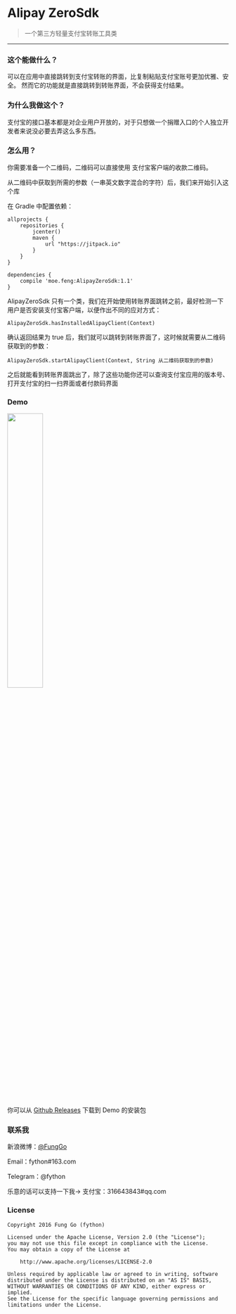 # Alipay ZeroSdk

> 一个第三方轻量支付宝转账工具类

---

### 这个能做什么？

可以在应用中直接跳转到支付宝转账的界面，比复制粘贴支付宝账号更加优雅、安全。
然而它的功能就是直接跳转到转账界面，不会获得支付结果。


### 为什么我做这个？

支付宝的接口基本都是对企业用户开放的，对于只想做一个捐赠入口的个人独立开发者来说没必要去弄这么多东西。


### 怎么用？

你需要准备一个二维码，二维码可以直接使用 支付宝客户端的收款二维码。

从二维码中获取到所需的参数（一串英文数字混合的字符）后，我们来开始引入这个库

在 Gradle 中配置依赖：

    allprojects {
        repositories {
            jcenter()
            maven {
                url "https://jitpack.io"
            }
        }
    }

    dependencies {
        compile 'moe.feng:AlipayZeroSdk:1.1'
    }

AlipayZeroSdk 只有一个类，我们在开始使用转账界面跳转之前，最好检测一下用户是否安装支付宝客户端，以便作出不同的应对方式：

`AlipayZeroSdk.hasInstalledAlipayClient(Context)`


确认返回结果为 true 后，我们就可以跳转到转账界面了，这时候就需要从二维码获取到的参数：

`AlipayZeroSdk.startAlipayClient(Context, String 从二维码获取到的参数)`


之后就能看到转账界面跳出了，除了这些功能你还可以查询支付宝应用的版本号、打开支付宝的扫一扫界面或者付款码界面


### Demo

<a href="./art/screenshot.png"><img src="./art/screenshot.png" width="40%"/></a>


你可以从 [Github Releases](https://github.com/fython/AlipayZeroSdk/releases) 下载到 Demo 的安装包

### 联系我

新浪微博：[@FungGo](http://weibo.com/fython)

Email：fython#163.com

Telegram：@fython


乐意的话可以支持一下我→ 支付宝：316643843#qq.com

### License

```
Copyright 2016 Fung Go (fython)

Licensed under the Apache License, Version 2.0 (the "License");
you may not use this file except in compliance with the License.
You may obtain a copy of the License at

    http://www.apache.org/licenses/LICENSE-2.0 
    
Unless required by applicable law or agreed to in writing, software
distributed under the License is distributed on an "AS IS" BASIS,
WITHOUT WARRANTIES OR CONDITIONS OF ANY KIND, either express or implied.
See the License for the specific language governing permissions and
limitations under the License. 
```
